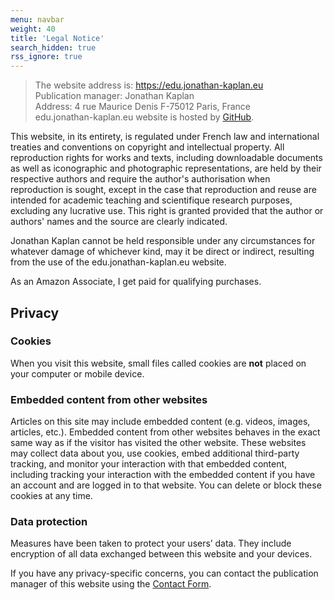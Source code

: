 ```yaml
---
menu: navbar
weight: 40
title: 'Legal Notice'
search_hidden: true
rss_ignore: true
---
```

>The website address is: https://edu.jonathan-kaplan.eu  
>Publication manager: Jonathan Kaplan  
>Address: 4 rue Maurice Denis F-75012 Paris, France  
>edu.jonathan-kaplan.eu website is hosted by [GitHub](https://github.com/).

This website, in its entirety, is regulated under French law and international treaties and conventions on copyright and intellectual property. All reproduction rights for works and texts, including downloadable documents as well as iconographic and photographic representations, are held by their respective authors and require the author's authorisation when reproduction is sought, except in the case that reproduction and reuse are intended for academic teaching and scientifique research purposes, excluding any lucrative use. This right is granted provided that the author or authors' names and the source are clearly indicated.

Jonathan Kaplan cannot be held responsible under any circumstances for whatever damage of whichever kind, may it be direct or indirect, resulting from the use of the edu.jonathan-kaplan.eu website.

As an Amazon Associate, I get paid for qualifying purchases.

## Privacy
### Cookies
When you visit this website, small files called cookies are **not** placed on your computer or mobile device.

### Embedded content from other websites
Articles on this site may include embedded content (e.g. videos, images, articles, etc.). Embedded content from other websites behaves in the exact same way as if the visitor has visited the other website. These websites may collect data about you, use cookies, embed additional third-party tracking, and monitor your interaction with that embedded content, including tracking your interaction with the embedded content if you have an account and are logged in to that website. You can delete or block these cookies at any time.

### Data protection
Measures have been taken to protect your users’ data. They include encryption of all data exchanged between this website and your devices.

If you have any privacy-specific concerns, you can contact the publication manager of this website using the [Contact Form](contact).

